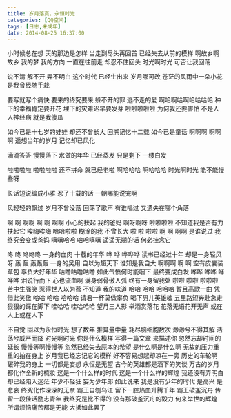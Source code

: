 ```yaml
---
title: 岁月落寞，永恒时光
categories: [QQ空间]
tags: [日志,未成年]
date: 2014-08-25 16:37:00
---
```


小时候总在想
天的那边是怎样
当走到尽头再回首
已经失去从前的模样
啊故乡啊故乡
我的梦
我的方向
一直在往前走
却忍不住回头
时光啊时光
可否让我回荡

说不清
解不开
弄不明白
这个时代
已经生出来
岁月哪可改
苍茫的风雨中一朵小花
是我曾经随手栽

要写就写个痛快
要来的终究要来
躲不开的罪
逃不走的爱
啊哈啊哈啊哈哈哈哈
种下的幸福肯定要开花
埋下的灾难迟早要发芽
啦啦啦啦啦
为何我还要害怕
不是人人神经病
就是我傻瓜

如今已是十七岁的娃娃
却还不曾长大
回溯记忆十二载
如今已是童话
啊啊啊 啊啊啊
遥想当年的岁月
记忆却已风化
 
滴滴答答
慢慢落下
水做的年华
已经蒸发
只是剩下
一缕白发

啦啦啦啦 啦啦啦啦
还不拼命
就已经老啦
啊哈哈哈 啊哈哈哈
时光啊时光
能不能慢些呀

长话短说编成小雅
忍了十载的话
一朝哪能说完啊

风轻轻的飘过
岁月不曾没落
回荡了歌声
有谁唱过
又遗失在哪个角落

啊 啊 啊啊 啊 啊 啊啊
小心的扶起
我的爸妈
啊呀啊呀 啦啦啦啦
不知道我是否有力
扶起它
唉嗨唉嗨 哈哈啦啦
糊涂的我
不曾长大
啦 啦 啦啦 啊 啊 啊啊
是谁说过
我终究会变成爸妈
嘻嘻哈哈 哈哈嘻嘻
遥遥无期的话
何必挂念它

咚 咚 咚咚咚
一身的血肉
十载的年华
哗 哗 哗哗哗
读书已经过十年
却是一身轻风呀
轰 轰 轰轰轰
一身的吴用
自以为超天下
谁知是我自大
啊啊啊 啊 啊
空有皮囊装草包
辜负大好年华
咕噜咕噜咕噜
如此气愤何时能咽下
最终变成白发
哗哗 哗哗 哗哗哗
泪说行而下
心也流血啊
满身弱骨傲人弧
终有一身留我处
啦啦 啦啦 啦啦啦
苦中生强笑
惹得世人以为苕
不知道
我的味道
哈哈 哈哈 哈哈哈
暂且高歌一曲
凭借此笑傲
哈哈 哈哈 哈哈哈
请君一杯莫做辜负
喝下男儿英雄魂
五里路短奔赴急走
狠狠的踩在脚下
哇哈哈 哇哈哈哈
望月三人影
举酒赏落花
花落无语花开无声
或在人上或在人下

不自觉
固以为永恒时光
想了数年
推算量中量
耗尽脑细胞数次
渺渺兮不得其解
浩荡兮威严而降
时光啊时光
你是什么模样
写得一篇文章
来描述你
忽然忘却时间的延长
慢慢等啊慢慢等
忽然已经失去原本的希望
是什么啊是什么啊
无故的压力重重的拍在身上
岁月我已经忘记它的模样
好不容易想起却凉在一旁
历史的车轮啊
碾碎我的身上
一切都是妄想
永恒是无望
古今的英雄都是酒下的笑谈
万古的岁月都化作全新的梳妆
这是一个什么样的时代
这是一个什么样的辉煌
我还没有弄明白
却已经陷入迷茫
年少不轻狂
妄为少年郎
如此说来
我是没有少年的时代
是高兴
是悲哀
终究化作深深的无奈
霸王自刎乌江
留下一腔热血升腾千年
霸王破釜沉舟
传留一段佳话励志青年
我终究是比不得的
没有那破釜沉舟的毅力
何来举世的辉煌
所谓烦恼痛苦都是无能
大抵如此罢了